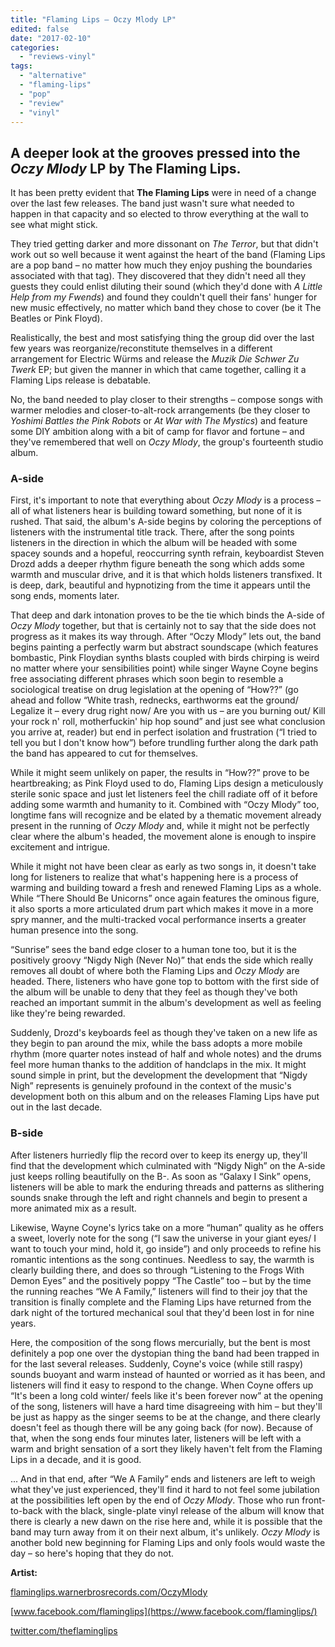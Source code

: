 ```yaml
---
title: "Flaming Lips – Oczy Mlody LP"
edited: false
date: "2017-02-10"
categories:
  - "reviews-vinyl"
tags:
  - "alternative"
  - "flaming-lips"
  - "pop"
  - "review"
  - "vinyl"
---
```


## A deeper look at the grooves pressed into the _Oczy Mlody_ LP by The Flaming Lips.

It has been pretty evident that **The Flaming Lips** were in need of a change over the last few releases. The band just wasn't sure what needed to happen in that capacity and so elected to throw everything at the wall to see what might stick.

They tried getting darker and more dissonant on _The Terror_, but that didn't work out so well because it went against the heart of the band (Flaming Lips are a pop band – no matter how much they enjoy pushing the boundaries associated with that tag). They discovered that they didn't need all they guests they could enlist diluting their sound (which they'd done with _A Little Help from my Fwends_) and found they couldn't quell their fans' hunger for new music effectively, no matter which band they chose to cover (be it The Beatles or Pink Floyd).

Realistically, the best and most satisfying thing the group did over the last few years was reorganize/reconstitute themselves in a different arrangement for Electric Würms and release the _Muzik Die Schwer Zu Twerk_ EP; but given the manner in which that came together, calling it a Flaming Lips release is debatable.

No, the band needed to play closer to their strengths – compose songs with warmer melodies and closer-to-alt-rock arrangements (be they closer to _Yoshimi Battles the Pink Robots_ or _At War with The Mystics_) and feature some DIY ambition along with a bit of camp for flavor and fortune – and they've remembered that well on _Oczy Mlody_, the group's fourteenth studio album.

### A-side

First, it's important to note that everything about _Oczy Mlody_ is a process – all of what listeners hear is building toward something, but none of it is rushed. That said, the album's A-side begins by coloring the perceptions of listeners with the instrumental title track. There, after the song points listeners in the direction in which the album will be headed with some spacey sounds and a hopeful, reoccurring synth refrain, keyboardist Steven Drozd adds a deeper rhythm figure beneath the song which adds some warmth and muscular drive, and it is that which holds listeners transfixed. It is deep, dark, beautiful and hypnotizing from the time it appears until the song ends, moments later.

That deep and dark intonation proves to be the tie which binds the A-side of _Oczy Mlody_ together, but that is certainly not to say that the side does not progress as it makes its way through. After “Oczy Mlody” lets out, the band begins painting a perfectly warm but abstract soundscape (which features bombastic, Pink Floydian synths blasts coupled with birds chirping is weird no matter where your sensibilities point) while singer Wayne Coyne begins free associating different phrases which soon begin to resemble a sociological treatise on drug legislation at the opening of “How??” (go ahead and follow “White trash, rednecks, earthworms eat the ground/ Legalize it – every drug right now/ Are you with us – are you burning out/ Kill your rock n' roll, motherfuckin' hip hop sound” and just see what conclusion you arrive at, reader) but end in perfect isolation and frustration (“I tried to tell you but I don't know how”) before trundling further along the dark path the band has appeared to cut for themselves.

While it might seem unlikely on paper, the results in “How??” prove to be heartbreaking; as Pink Floyd used to do, Flaming Lips design a meticulously sterile sonic space and just let listeners feel the chill radiate off of it before adding some warmth and humanity to it. Combined with “Oczy Mlody” too, longtime fans will recognize and be elated by a thematic movement already present in the running of _Oczy Mlody_ and, while it might not be perfectly clear where the album's headed, the movement alone is enough to inspire excitement and intrigue.

While it might not have been clear as early as two songs in, it doesn't take long for listeners to realize that what's happening here is a process of warming and building toward a fresh and renewed Flaming Lips as a whole. While “There Should Be Unicorns” once again features the ominous figure, it also sports a more articulated drum part which makes it move in a more spry manner, and the multi-tracked vocal performance inserts a greater human presence into the song.

“Sunrise” sees the band edge closer to a human tone too, but it is the positively groovy “Nigdy Nigh (Never No)” that ends the side which really removes all doubt of where both the Flaming Lips and _Oczy Mlody_ are headed. There, listeners who have gone top to bottom with the first side of the album will be unable to deny that they feel as though they've both reached an important summit in the album's development as well as feeling like they're being rewarded.

Suddenly, Drozd's keyboards feel as though they've taken on a new life as they begin to pan around the mix, while the bass adopts a more mobile rhythm (more quarter notes instead of half and whole notes) and the drums feel more human thanks to the addition of handclaps in the mix. It might sound simple in print, but the development the development that “Nigdy Nigh” represents is genuinely profound in the context of the music's development both on this album and on the releases Flaming Lips have put out in the last decade.

### B-side

After listeners hurriedly flip the record over to keep its energy up, they'll find that the development which culminated with “Nigdy Nigh” on the A-side just keeps rolling beautifully on the B-. As soon as “Galaxy I Sink” opens, listeners will be able to mark the enduring threads and patterns as slithering sounds snake through the left and right channels and begin to present a more animated mix as a result.

Likewise, Wayne Coyne's lyrics take on a more “human” quality as he offers a sweet, loverly note for the song (“I saw the universe in your giant eyes/ I want to touch your mind, hold it, go inside”) and only proceeds to refine his romantic intentions as the song continues. Needless to say, the warmth is clearly building there, and does so through “Listening to the Frogs With Demon Eyes” and the positively poppy “The Castle” too – but by the time the running reaches “We A Family,” listeners will find to their joy that the transition is finally complete and the Flaming Lips have returned from the dark night of the tortured mechanical soul that they'd been lost in for nine years.

Here, the composition of the song flows mercurially, but the bent is most definitely a pop one over the dystopian thing the band had been trapped in for the last several releases. Suddenly, Coyne's voice (while still raspy) sounds buoyant and warm instead of haunted or worried as it has been, and listeners will find it easy to respond to the change. When Coyne offers up “It's been a long cold winter/ feels like it's been forever now” at the opening of the song, listeners will have a hard time disagreeing with him – but they'll be just as happy as the singer seems to be at the change, and there clearly doesn't feel as though there will be any going back (for now). Because of that, when the song ends four minutes later, listeners will be left with a warm and bright sensation of a sort they likely haven't felt from the Flaming Lips in a decade, and it is good.

... And in that end, after “We A Family” ends and listeners are left to weigh what they've just experienced, they'll find it hard to not feel some jubilation at the possibilities left open by the end of _Oczy Mlody_. Those who run front-to-back with the black, single-plate vinyl release of the album will know that there is clearly a new dawn on the rise here and, while it is possible that the band may turn away from it on their next album, it's unlikely. _Oczy Mlody_ is another bold new beginning for Flaming Lips and only fools would waste the day – so here's hoping that they do not.

**Artist:**

[flaminglips.warnerbrosrecords.com/OczyMlody](http://flaminglips.warnerbrosrecords.com/OczyMlody/)

[www.facebook.com/flaminglips](https://www.facebook.com/flaminglips/)

[twitter.com/theflaminglips](https://twitter.com/theflaminglips?lang=en)
